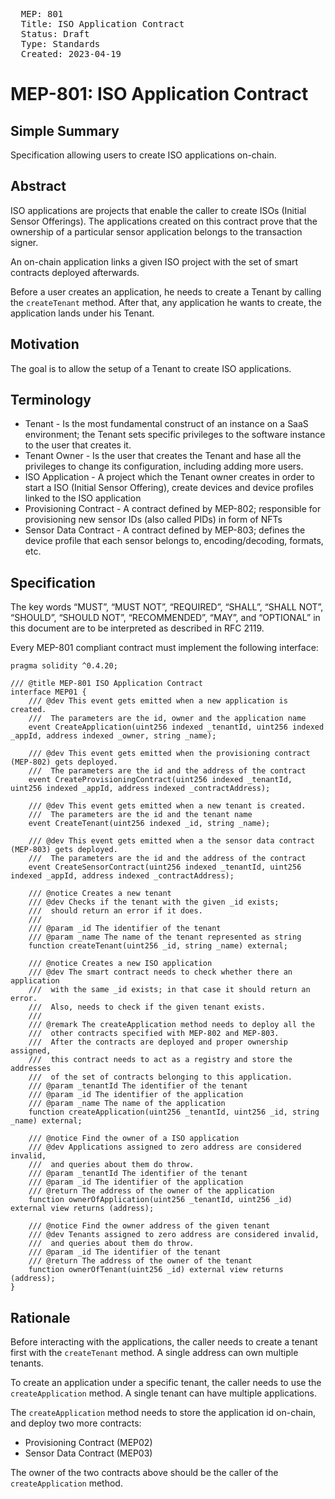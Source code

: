 <pre>
  MEP: 801
  Title: ISO Application Contract
  Status: Draft
  Type: Standards
  Created: 2023-04-19
</pre>

# MEP-801: ISO Application Contract

## Simple Summary

Specification allowing users to create ISO applications on-chain.

## Abstract

ISO applications are projects that enable the caller to create ISOs (Initial Sensor Offerings). The applications created on this contract prove that the ownership of a particular sensor application belongs to the transaction signer.

An on-chain application links a given ISO project with the set of smart contracts deployed afterwards.

Before a user creates an application, he needs to create a Tenant by calling the `createTenant` method. After that, any application he wants to create, the application lands under his Tenant.

## Motivation

The goal is to allow the setup of a Tenant to create ISO applications.

## Terminology

- Tenant - Is the most fundamental construct of an instance on a SaaS environment; the Tenant sets specific privileges to the software instance to the user that creates it.
- Tenant Owner - Is the user that creates the Tenant and hase all the privileges to change its configuration, including adding more users.
- ISO Application - A project which the Tenant owner creates in order to start a ISO (Initial Sensor Offering), create devices and device profiles linked to the ISO application
- Provisioning Contract - A contract defined by MEP-802; responsible for provisioning new sensor IDs (also called PIDs) in form of NFTs
- Sensor Data Contract - A contract defined by MEP-803; defines the device profile that each sensor belongs to, encoding/decoding, formats, etc.

## Specification

The key words “MUST”, “MUST NOT”, “REQUIRED”, “SHALL”, “SHALL NOT”, “SHOULD”, “SHOULD NOT”, “RECOMMENDED”, “MAY”, and “OPTIONAL” in this document are to be interpreted as described in RFC 2119.

Every MEP-801 compliant contract must implement the following interface:

```solidity=
pragma solidity ^0.4.20;

/// @title MEP-801 ISO Application Contract
interface MEP01 {
    /// @dev This event gets emitted when a new application is created.
    ///  The parameters are the id, owner and the application name
    event CreateApplication(uint256 indexed _tenantId, uint256 indexed _appId, address indexed _owner, string _name);

    /// @dev This event gets emitted when the provisioning contract (MEP-802) gets deployed.
    ///  The parameters are the id and the address of the contract
    event CreateProvisioningContract(uint256 indexed _tenantId, uint256 indexed _appId, address indexed _contractAddress);

    /// @dev This event gets emitted when a new tenant is created.
    ///  The parameters are the id and the tenant name
    event CreateTenant(uint256 indexed _id, string _name);

    /// @dev This event gets emitted when a the sensor data contract (MEP-803) gets deployed.
    ///  The parameters are the id and the address of the contract
    event CreateSensorContract(uint256 indexed _tenantId, uint256 indexed _appId, address indexed _contractAddress);

    /// @notice Creates a new tenant
    /// @dev Checks if the tenant with the given _id exists;
    ///  should return an error if it does.
    ///
    /// @param _id The identifier of the tenant
    /// @param _name The name of the tenant represented as string
    function createTenant(uint256 _id, string _name) external;

    /// @notice Creates a new ISO application
    /// @dev The smart contract needs to check whether there an application
    ///  with the same _id exists; in that case it should return an error.
    ///  Also, needs to check if the given tenant exists.
    ///
    /// @remark The createApplication method needs to deploy all the
    ///  other contracts specified with MEP-802 and MEP-803.
    ///  After the contracts are deployed and proper ownership assigned,
    ///  this contract needs to act as a registry and store the addresses
    ///  of the set of contracts belonging to this application.
    /// @param _tenantId The identifier of the tenant
    /// @param _id The identifier of the application
    /// @param _name The name of the application
    function createApplication(uint256 _tenantId, uint256 _id, string _name) external;

    /// @notice Find the owner of a ISO application
    /// @dev Applications assigned to zero address are considered invalid,
    ///  and queries about them do throw.
    /// @param _tenantId The identifier of the tenant
    /// @param _id The identifier of the application
    /// @return The address of the owner of the application
    function ownerOfApplication(uint256 _tenantId, uint256 _id) external view returns (address);

    /// @notice Find the owner address of the given tenant
    /// @dev Tenants assigned to zero address are considered invalid,
    ///  and queries about them do throw.
    /// @param _id The identifier of the tenant
    /// @return The address of the owner of the tenant
    function ownerOfTenant(uint256 _id) external view returns (address);
}

```

## Rationale

Before interacting with the applications, the caller needs to create a tenant first with the `createTenant` method. A single address can own multiple tenants.

To create an application under a specific tenant, the caller needs to use the `createApplication` method. A single tenant can have multiple applications.

The `createApplication` method needs to store the application id on-chain, and deploy two more contracts:

- Provisioning Contract (MEP02)
- Sensor Data Contract (MEP03)

The owner of the two contracts above should be the caller of the `createApplication` method.
